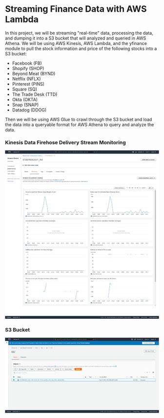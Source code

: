 # Streaming Finance Data with AWS Lambda
In this project, we will be streaming "real-time" data, processing the data, and dumping it into a S3 bucket that will analyzed and queried in AWS Athena.
We will be using AWS Kinesis, AWS Lambda, and the yfinance module to pull the stock information and price of the following stocks into a S3 bucket:
- Facebook (FB)
- Shopify (SHOP)
- Beyond Meat (BYND)
- Netflix (NFLX)
- Pinterest (PINS)
- Square (SQ)
- The Trade Desk (TTD)
- Okta (OKTA)
- Snap (SNAP)
- Datadog (DDOG)

Then we will be using AWS Glue to crawl through the S3 bucket and load the data into a queryable format for AWS Athena to query and analyze the data. 


### Kinesis Data Firehose Delivery Stream Monitoring
![cluster_iamge](assets/kinesis_config.png)

### S3 Bucket
![cluster_iamge](assets/screenshot_of_s3_bucket.png)
